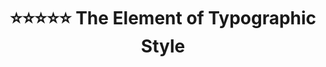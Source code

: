 ---
title: "⭐️⭐️⭐️⭐️⭐️ The Element of Typographic Style"
description: "“Typeface is the clothes words wear. The better the tailoring, the sharper the message.”"
cover: "images/reading/the-element-of-typographic-style.jpeg"
publishDate: 2024-01-11
authors: "Robert Bringhurst"
categories: ["design & creativity"]
status: 🟢
---